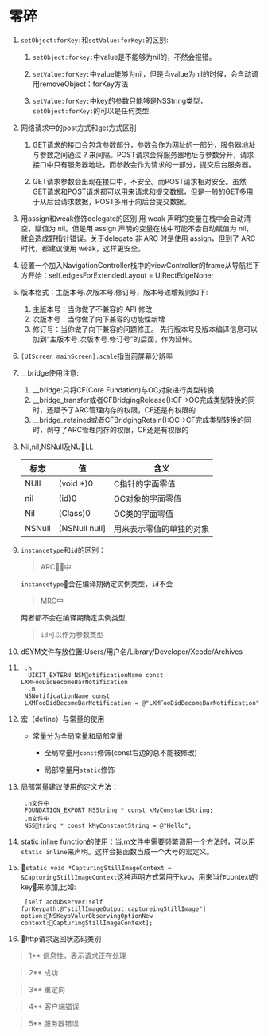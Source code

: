 # 零碎

1. `setObject:forKey:`和`setValue:forKey:`的区别:

   1. `setObject:forkey:`中value是不能够为nil的，不然会报错。

   1. `setValue:forKey:`中value能够为nil，但是当value为nil的时候，会自动调用removeObject：forKey方法

   1. `setValue:forKey:`中key的参数只能够是NSString类型，`setObject:forKey:`的可以是任何类型

1. 网络请求中的post方式和get方式区别

   1. GET请求的接口会包含参数部分，参数会作为网址的一部分，服务器地址与参数之间通过 ? 来间隔。POST请求会将服务器地址与参数分开，请求接口中只有服务器地址，而参数会作为请求的一部分，提交后台服务器。

   1. GET请求参数会出现在接口中，不安全。而POST请求相对安全。虽然GET请求和POST请求都可以用来请求和提交数据，但是一般的GET多用于从后台请求数据，POST多用于向后台提交数据。

1. 用assign和weak修饰delegate的区别:用 weak 声明的变量在栈中会自动清空，赋值为 nil。但是用 assign 声明的变量在栈中可能不会自动赋值为 nil，就会造成野指针错误。关于delegate,非 ARC 时是使用 assign，但到了 ARC 时代，都建议使用 weak，这样更安全。

1. 设置一个加入NavigationController栈中的viewController的frame从导航栏下方开始：self.edgesForExtendedLayout = UIRectEdgeNone;

1. 版本格式：主版本号.次版本号.修订号，版本号递增规则如下:
   1. 主版本号：当你做了不兼容的 API 修改
   1. 次版本号：当你做了向下兼容的功能性新增
   1. 修订号：当你做了向下兼容的问题修正。
   先行版本号及版本编译信息可以加到“主版本号.次版本号.修订号”的后面，作为延伸。

1. `[UIScreen mainScreen].scale`指当前屏幕分辨率

1. __bridge使用注意:
   1. __bridge:只将CF\(Core Fundation\)与OC对象进行类型转换
   1. __bridge\_transfer或者CFBridgingRelease\(\):CF-&gt;OC完成类型转换的同时，还赋予了ARC管理内存的权限，CF还是有权限的
   1. __bridge\_retained或者CFBridgingRetain\(\):OC-&gt;CF完成类型转换的同时，剥夺了ARC管理内存的权限，CF还是有权限的

1. Nil,nil,NSNull及NULL

    标志 | 值 | 含义
    ---------|----------|---------
    NUll | (void *)0 | C指针的字面零值
    nil | (id)0 | OC对象的字面零值
    Nil | (Class)0 | OC类的字面零值
    NSNull | [NSNull null] | 用来表示零值的单独的对象

1. `instancetype`和`id`的区别：

   >ARC中
   >
   `instancetype`会在编译期确定实例类型，`id`不会
   >MRC中
   >
   两者都不会在编译期确定实例类型
   >
   >`id`可以作为参数类型

1. dSYM文件存放位置:Users/用户名/Library/Developer/Xcode/Archives    
1. 
        .h
         UIKIT_EXTERN NSNotificationName const LXMFooDidBecomeBarNotification
         .m
        NSNotificationName const 
        LXMFooDidBecomeBarNotification = @"LXMFooDidBecomeBarNotification"
1. 宏（define）与常量的使用

    * 常量分为全局常量和局部常量

        * 全局常量用`const`修饰(const右边的总不能被修改)

        * 局部常量用`static`修饰

1. 局部常量建议使用的定义方法：

        .h文件中
        FOUNDATION_EXPORT NSString * const kMyConstantString;
        .m文件中
        NSString * const kMyConstantString = @"Hello";

1. static inline function的使用：当.m文件中需要频繁调用一个方法时，可以用`static inline`来声明。这样会把函数当成一个大号的宏定义。

1. `static void *CapturingStillImageContext = &CapturingStillImageContext`这种声明方式常用于kvo，用来当作context的key来添加,比如: 

        [self addObserver:self forKeypath:@"stillImageOutput.captureingStillImage"] option:NSKeypValurObservingOptionNew context:CapturingStillImageContext];
1. http请求返回状态码类别

>1** 信息性，表示请求正在处理

>2** 成功

>3** 重定向

>4** 客户端错误

>5** 服务器错误

